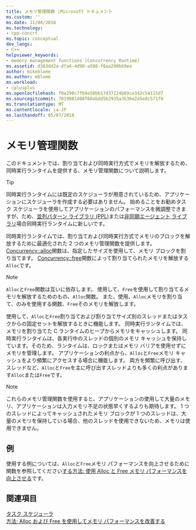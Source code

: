 ```yaml
---
title: メモリ管理関数 |Microsoft ドキュメント
ms.custom: ''
ms.date: 11/04/2016
ms.technology:
- cpp-concrt
ms.topic: conceptual
dev_langs:
- C++
helpviewer_keywords:
- memory management functions [Concurrency Runtime]
ms.assetid: d303dd2a-dfa4-4d90-a508-f6aa290bb9ea
author: mikeblome
ms.author: mblome
ms.workload:
- cplusplus
ms.openlocfilehash: f0a298c7fb9e50bb17d37224b69ce342c54115d7
ms.sourcegitcommit: 7019081488f68abdd5b2935a3b36e2a5e8c571f8
ms.translationtype: MT
ms.contentlocale: ja-JP
ms.lasthandoff: 05/07/2018
---
```

# <a name="memory-management-functions"></a>メモリ管理関数
このドキュメントでは、割り当ておよび同時実行方式でメモリを解放するため、同時実行ランタイムを提供する、メモリ管理関数について説明します。  
  
> [!TIP]
>  同時実行ランタイムには既定のスケジューラが用意されているため、アプリケーションにスケジューラを作成する必要はありません。 始めることをお勧めタスク スケジューラを使用してアプリケーションのパフォーマンスを微調整できますが、ため、[並列パターン ライブラリ (PPL)](../../parallel/concrt/parallel-patterns-library-ppl.md)または[非同期エージェント ライブラリ](../../parallel/concrt/asynchronous-agents-library.md)場合同時実行ランタイムに新しいです。  
  
 同時実行ランタイムでは、割り当ておよび同時実行方式でメモリのブロックを解放するために最適化された 2 つのメモリ管理関数を提供します。 [Concurrency::alloc](reference/concurrency-namespace-functions.md#alloc)関数は、指定したサイズを使用して、メモリ ブロックを割り当てます。 [Concurrency::free](reference/concurrency-namespace-functions.md#free)関数によって割り当てられたメモリを解放する`Alloc`です。  
  
> [!NOTE]
>  `Alloc`と`Free`関数は互いに依存します。 使用して、`Free`を使用して割り当てるメモリを解放するためのもの、`Alloc`関数。 また、使用、`Alloc`メモリを割り当て、のみを使用する関数、`Free`そのメモリを解放します。  
  
 使用して、`Alloc`と`Free`割り当ておよび割り当てサイズ別のスレッドまたはタスクからの固定セットを解放するときに機能します。 同時実行ランタイムでは、メモリを割り当てた C ランタイムのヒープからメモリをキャッシュします。 同時実行ランタイムは、各実行中のスレッドの個別のメモリ キャッシュを保持しています。そのため、ランタイムは、ロックまたはメモリ バリアを使用せずにメモリを管理します。 アプリケーションの利点から、`Alloc`と`Free`メモリ キャッシュをより頻繁にアクセスする場合に機能します。 両方を頻繁に呼び出す、スレッドなど、`Alloc`と`Free`を主に呼び出すスレッドよりも多くの利点があります`Alloc`または`Free`です。  
  
> [!NOTE]
>  これらのメモリ管理関数を使用すると、アプリケーションの使用して大量のメモリ、アプリケーションは入力メモリ不足の状態早くするよりも期待します。 1 つのスレッドによってキャッシュされたメモリ ブロックが 1 つのスレッドは、大量のメモリを保持している場合、他のスレッドを使用できないため、メモリは使用できません。  
  
## <a name="example"></a>例  
 使用する例については、`Alloc`と`Free`メモリ パフォーマンスを向上させるために関数を参照してください[する方法: 使用 Alloc と Free メモリ パフォーマンスを向上させる](../../parallel/concrt/how-to-use-alloc-and-free-to-improve-memory-performance.md)です。  
  
## <a name="see-also"></a>関連項目  
 [タスク スケジューラ](../../parallel/concrt/task-scheduler-concurrency-runtime.md)   
 [方法: Alloc および Free を使用してメモリ パフォーマンスを改善する](../../parallel/concrt/how-to-use-alloc-and-free-to-improve-memory-performance.md)

